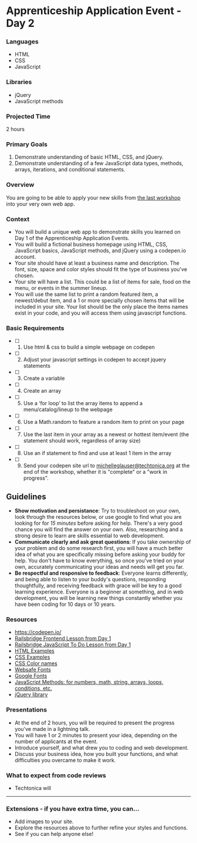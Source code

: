 # Apprenticeship Application Event - Day 2

### Languages
- HTML
- CSS
- JavaScript

### Libraries
- jQuery
- JavaScript methods

### Projected Time
2 hours

### Primary Goals
1. Demonstrate understanding of basic HTML, CSS, and jQuery.
1. Demonstrate understanding of a few JavaScript data types, methods, arrays, iterations, and conditional statements.

### Overview
You are going to be able to apply your new skills from [the last workshop](day-1.md) into your very own web app.

### Context
- You will build a unique web app to demonstrate skills you learned on Day 1 of the Apprenticeship Application Events.
- You will build a fictional business homepage using HTML, CSS, JavaScript basics, JavaScript methods, and jQuery using a codepen.io account.
- Your site should have at least a business name and description. The font, size, space and color styles should fit the type of business you've chosen.
- Your site will have a list.  This could be a list of items for sale, food on the menu, or events in the summer lineup.
- You will use the same list to print a random featured item, a newest/debut item, and a 1 or more specially chosen items that will be included in your site. Your list should be the only place the items names exist in your code, and you will access them using javascript functions.

### Basic Requirements
- [ ] 1. Use html & css to build a simple webpage on codepen
- [ ] 2. Adjust your javascript settings in codepen to accept jquery statements
- [ ] 3. Create a variable
- [ ] 4. Create an array
- [ ] 5. Use a ‘for loop’ to list the array items to append a menu/catalog/lineup to the webpage
- [ ] 6. Use a Math.random to feature a random item to print on your page
- [ ] 7. Use the last item in your array as a newest or hottest item/event (the statement should work, regardless of array size)
- [ ] 8. Use an if statement to find and use at least 1 item in the array
- [ ] 9. Send your codepen site url to michelleglauser@techtonica.org at the end of the workshop, whether it is "complete" or a "work in progress".

## Guidelines
- **Show motivation and persistance**: Try to troubleshoot on your own, look through the resources below, or use google to find what you are looking for for *15 minutes* before asking for help. There's a very good chance you will find the answer on your own.  Also, researching and a strong desire to learn are skills essential to web development.
- **Communicate clearly and ask great questions**: If you take ownership of your problem and do some research first, you will have a much better idea of what you are specifically missing before asking your buddy for help. You don't have to know everything, so once you've tried on your own, accurately communicating your ideas and needs will get you far.
- **Be respectful and responsive to feedback**: Everyone learns differently, and being able to listen to your buddy's questions, responding thoughtfully, and receiving feedback with grace will be key to a good learning experience.  Everyone is a beginner at something, and in web development, you will be learning new things constantly whether you have been coding for 10 days or 10 years.

### Resources
- https://codepen.io/
- [Railsbridge Frontend Lesson from Day 1](http://docs.railsbridge.org/frontend/)
- [Railsbridge JavaScript To Do Lesson from Day 1](http://docs.railsbridge.org/javascript-to-do-list/)
- [HTML Examples](https://www.w3schools.com/html/)
- [CSS Examples](https://www.w3schools.com/css/default.asp)
- [CSS Color names](https://developer.mozilla.org/en-US/docs/Web/CSS/CSS_Colors/Color_picker_tool)
- [Websafe Fonts](https://www.w3schools.com/cssref/css_websafe_fonts.asp)
- [Google Fonts](https://fonts.google.com/)
- [JavaScript Methods: for numbers, math, string, arrays, loops, conditions, etc.](https://www.w3schools.com/js/default.asp)
- [jQuery library](https://api.jquery.com/)

### Presentations

- At the end of 2 hours, you will be required to present the progress you've made in a lightning talk.
- You will have 1 or 2 minutes to present your idea, depending on the number of applicants at the event. 
- Introduce yourself, and what drew you to coding and web development.
- Discuss your business idea, how you built your functions, and what difficulties you overcame to make it work.

### What to expect from code reviews
- Techtonica will 

-----

### Extensions - if you have extra time, you can...
- Add images to your site.
- Explore the resources above to further refine your styles and functions.
- See if you can help anyone else!
